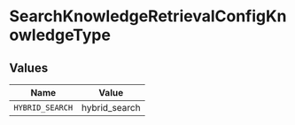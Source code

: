 # SearchKnowledgeRetrievalConfigKnowledgeType


## Values

| Name            | Value           |
| --------------- | --------------- |
| `HYBRID_SEARCH` | hybrid_search   |